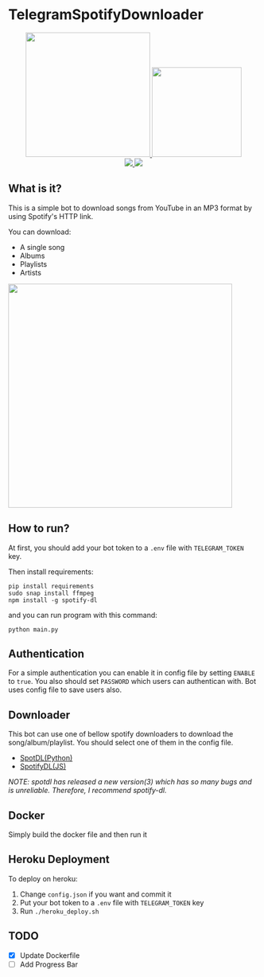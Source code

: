 # TelegramSpotifyDownloader

<p align="center">
  <a href="https://www.python.org">
    <img src="http://ForTheBadge.com/images/badges/made-with-python.svg" width ="250">
  </a>
  <a href="https://heroku.com/deploy?template=https://github.com/gsoosk/TelegramSpotifyDownloader/tree/heroku">
    <img src="https://www.herokucdn.com/deploy/button.svg" width="180">
  </a>
  <br>
  <a href="https://github.com/gsoosk/TelegramSpotifyDownloader/stargazers">
    <img src="https://img.shields.io/github/stars/gsoosk/TelegramSpotifyDownloader?style=social">
  </a>
  <a href="https://github.com/gsoosk/TelegramSpotifyDownloader/fork">
    <img src="https://img.shields.io/github/forks/gsoosk/TelegramSpotifyDownloader?label=Fork&style=social">
  </a>  
</p>

## What is it?
This is a simple bot to download songs from YouTube in an MP3 format by using Spotify's HTTP link.

You can download: 
* A single song
* Albums
* Playlists
* Artists

<img src="https://github.com/xina0x/ssdlsinatemp/blob/master/demo.png" width="450" />

## How to run?

At first, you should add your bot token to a `.env` file with `TELEGRAM_TOKEN` key.

Then install requirements:
```
pip install requirements
sudo snap install ffmpeg
npm install -g spotify-dl
```

and you can run program with this command:
```
python main.py
```
## Authentication
For a simple authentication you can enable it in config file by setting `ENABLE` to `true`. You also should set `PASSWORD` which users can authentican with. Bot uses config file to save users also. 

## Downloader
This bot can use one of bellow spotify downloaders to download the song/album/playlist. You should select one of them in the config file. 
* [SpotDL(Python)](https://github.com/spotDL/spotify-downloader)
* [SpotifyDL(JS)](https://github.com/SwapnilSoni1999/spotify-dl)

_NOTE: spotdl has released a new version(3) which has so many bugs and is unreliable. Therefore, I recommend spotify-dl._

## Docker 
Simply build the docker file and then run it

## Heroku Deployment
To deploy on heroku:

1. Change `config.json` if you want and commit it
2. Put your bot token to a `.env` file with `TELEGRAM_TOKEN` key
3. Run `./heroku_deploy.sh`

## TODO
- [x] Update Dockerfile
- [ ] Add Progress Bar
